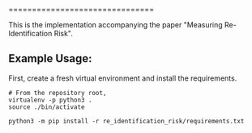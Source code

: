 ===============================

This is the implementation accompanying the paper "Measuring 
Re-Identification Risk".

Example Usage:
--------------
First, create a fresh virtual environment and install the requirements.

    # From the repository root,
    virtualenv -p python3 .
    source ./bin/activate

    python3 -m pip install -r re_identification_risk/requirements.txt
